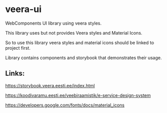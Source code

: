 # veera-ui
WebComponents UI library using veera styles.

This library uses but not provides Veera styles and Material Icons.

So to use this library veera styles and material icons should be linked to project first.

Library contains components and storybook that demonstrates their usage.

## Links:

https://storybook.veera.eesti.ee/index.html

https://koodivaramu.eesti.ee/veebiraamistik/e-service-design-system

https://developers.google.com/fonts/docs/material_icons
